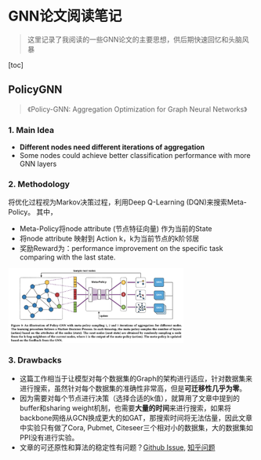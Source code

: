 # GNN论文阅读笔记

> 这里记录了我阅读的一些GNN论文的主要思想，供后期快速回忆和头脑风暴

[toc]

## PolicyGNN

> 《Policy-GNN: Aggregation Optimization for Graph Neural Networks》

### 1. Main Idea

* **Different nodes need different iterations of aggregation**
* Some nodes could achieve better classification performance with more GNN layers

### 2. Methodology

将优化过程视为Markov决策过程，利用Deep Q-Learning (DQN)来搜索Meta-Policy。 其中，

* Meta-Policy将node attribute (节点特征向量) 作为当前的State
* 将node attribute 映射到 Action k，k为当前节点的k阶邻居
* 奖励Reward为：performance improvement on the specific task comparing with the last state.

<img src="./Pics/PolicyGNN2.png" alt="PolicyGNN2" style="zoom:35%;" />

### 3. Drawbacks 

* 这篇工作相当于让模型对每个数据集的Graph的架构进行适应，针对数据集来进行搜索，虽然针对每个数据集的准确性非常高，但是**可迁移性几乎为零**。
* 因为需要对每个节点进行决策（选择合适的k值），就算用了文章中提到的buffer和sharing weight机制，也需要**大量的时间**来进行搜索，如果将backbone网络从GCN换成更大的如GAT，那搜索时间将无法估量，因此文章中实验只有做了Cora, Pubmet, Citeseer三个相对小的数据集，大的数据集如PPI没有进行实验。
* 文章的可还原性和算法的稳定性有问题？[Github Issue](https://github.com/lhenry15/Policy-GNN/issues/7), [知乎问题](https://www.zhihu.com/question/425533509)

